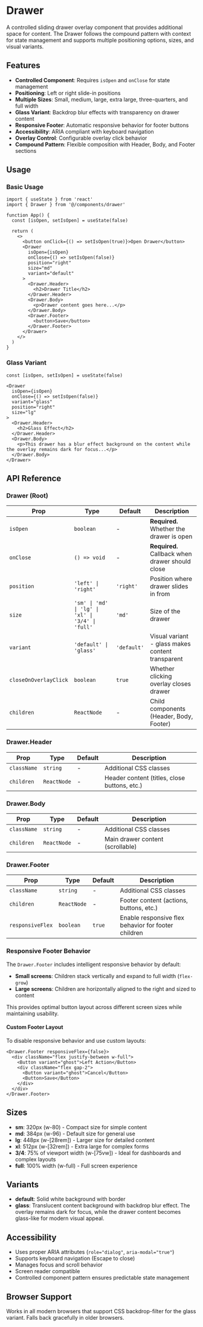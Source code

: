 # Drawer

A controlled sliding drawer overlay component that provides additional space for content. The Drawer follows the compound pattern with context for state management and supports multiple positioning options, sizes, and visual variants.

## Features

- **Controlled Component**: Requires `isOpen` and `onClose` for state management
- **Positioning**: Left or right slide-in positions
- **Multiple Sizes**: Small, medium, large, extra large, three-quarters, and full width
- **Glass Variant**: Backdrop blur effects with transparency on drawer content
- **Responsive Footer**: Automatic responsive behavior for footer buttons
- **Accessibility**: ARIA compliant with keyboard navigation
- **Overlay Control**: Configurable overlay click behavior
- **Compound Pattern**: Flexible composition with Header, Body, and Footer sections

## Usage

### Basic Usage

```tsx
import { useState } from 'react'
import { Drawer } from '@/components/drawer'

function App() {
  const [isOpen, setIsOpen] = useState(false)

  return (
    <>
      <button onClick={() => setIsOpen(true)}>Open Drawer</button>
      <Drawer 
        isOpen={isOpen} 
        onClose={() => setIsOpen(false)}
        position="right" 
        size="md" 
        variant="default"
      >
        <Drawer.Header>
          <h2>Drawer Title</h2>
        </Drawer.Header>
        <Drawer.Body>
          <p>Drawer content goes here...</p>
        </Drawer.Body>
        <Drawer.Footer>
          <button>Save</button>
        </Drawer.Footer>
      </Drawer>
    </>
  )
}
```

### Glass Variant

```tsx
const [isOpen, setIsOpen] = useState(false)

<Drawer 
  isOpen={isOpen} 
  onClose={() => setIsOpen(false)}
  variant="glass" 
  position="right" 
  size="lg"
>
  <Drawer.Header>
    <h2>Glass Effect</h2>
  </Drawer.Header>
  <Drawer.Body>
    <p>This drawer has a blur effect background on the content while the overlay remains dark for focus...</p>
  </Drawer.Body>
</Drawer>
```

## API Reference

### Drawer (Root)

| Prop | Type | Default | Description |
|------|------|---------|-------------|
| `isOpen` | `boolean` | - | **Required.** Whether the drawer is open |
| `onClose` | `() => void` | - | **Required.** Callback when drawer should close |
| `position` | `'left' \| 'right'` | `'right'` | Position where drawer slides in from |
| `size` | `'sm' \| 'md' \| 'lg' \| 'xl' \| '3/4' \| 'full'` | `'md'` | Size of the drawer |
| `variant` | `'default' \| 'glass'` | `'default'` | Visual variant - glass makes content transparent |
| `closeOnOverlayClick` | `boolean` | `true` | Whether clicking overlay closes drawer |
| `children` | `ReactNode` | - | Child components (Header, Body, Footer) |
### Drawer.Header

| Prop | Type | Default | Description |
|------|------|---------|-------------|
| `className` | `string` | - | Additional CSS classes |
| `children` | `ReactNode` | - | Header content (titles, close buttons, etc.) |

### Drawer.Body

| Prop | Type | Default | Description |
|------|------|---------|-------------|
| `className` | `string` | - | Additional CSS classes |
| `children` | `ReactNode` | - | Main drawer content (scrollable) |

### Drawer.Footer

| Prop | Type | Default | Description |
|------|------|---------|-------------|
| `className` | `string` | - | Additional CSS classes |
| `children` | `ReactNode` | - | Footer content (actions, buttons, etc.) |
| `responsiveFlex` | `boolean` | `true` | Enable responsive flex behavior for footer children |

### Responsive Footer Behavior

The `Drawer.Footer` includes intelligent responsive behavior by default:

- **Small screens**: Children stack vertically and expand to full width (`flex-grow`)
- **Large screens**: Children are horizontally aligned to the right and sized to content

This provides optimal button layout across different screen sizes while maintaining usability.

#### Custom Footer Layout

To disable responsive behavior and use custom layouts:

```tsx
<Drawer.Footer responsiveFlex={false}>
  <div className="flex justify-between w-full">
    <Button variant="ghost">Left Action</Button>
    <div className="flex gap-2">
      <Button variant="ghost">Cancel</Button>
      <Button>Save</Button>
    </div>
  </div>
</Drawer.Footer>
```

## Sizes

- **sm**: 320px (w-80) - Compact size for simple content
- **md**: 384px (w-96) - Default size for general use
- **lg**: 448px (w-[28rem]) - Larger size for detailed content
- **xl**: 512px (w-[32rem]) - Extra large for complex forms
- **3/4**: 75% of viewport width (w-[75vw]) - Ideal for dashboards and complex layouts
- **full**: 100% width (w-full) - Full screen experience

## Variants

- **default**: Solid white background with border
- **glass**: Translucent content background with backdrop blur effect. The overlay remains dark for focus, while the drawer content becomes glass-like for modern visual appeal.

## Accessibility

- Uses proper ARIA attributes (`role="dialog"`, `aria-modal="true"`)
- Supports keyboard navigation (Escape to close)
- Manages focus and scroll behavior
- Screen reader compatible
- Controlled component pattern ensures predictable state management

## Browser Support

Works in all modern browsers that support CSS backdrop-filter for the glass variant. Falls back gracefully in older browsers.

